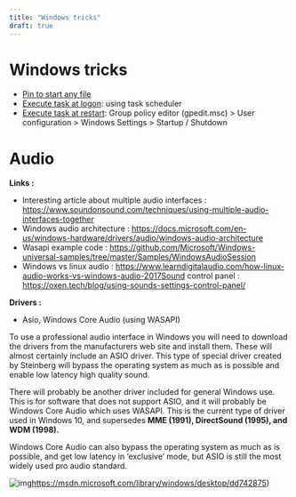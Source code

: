 ```yaml
---
title: "Windows tricks"
draft: true
---
```


# Windows tricks

- [Pin to start any file](https://answers.microsoft.com/en-us/windows/forum/all/pin-to-start-any-file-windows-10-pro/acb769bc-e5d9-4be9-8a76-0aff7cdab6c8)
- [Execute task at logon](https://www.tenforums.com/tutorials/173596-how-create-task-run-app-script-logon-windows-10-a.html): using task scheduler
- [Execute task at restart](https://superuser.com/questions/773651/run-a-script-just-before-shutdown-or-reboot-on-windows-home-edition): Group policy editor (gpedit.msc) > User configuration > Windows Settings > Startup / Shutdown



# Audio

**Links :**

- Interesting article about multiple audio interfaces : https://www.soundonsound.com/techniques/using-multiple-audio-interfaces-together
- Windows audio architecture : https://docs.microsoft.com/en-us/windows-hardware/drivers/audio/windows-audio-architecture
- Wasapi example code : https://github.com/Microsoft/Windows-universal-samples/tree/master/Samples/WindowsAudioSession
- Windows vs linux audio : https://www.learndigitalaudio.com/how-linux-audio-works-vs-windows-audio-2017Sound control panel : https://oxen.tech/blog/using-sounds-settings-control-panel/

**Drivers :**

- Asio, Windows Core Audio (using WASAPI)

To use a professional audio interface in Windows you will need to download the drivers from the manufacturers web site and install them. These will almost certainly include an ASIO driver. This type of special driver created by Steinberg will bypass the operating system as much as is possible and enable low latency high quality sound. 

There will probably be another driver included for general Windows use. This is for software that does not support ASIO, and it will probably be Windows Core Audio which uses WASAPI. This is the current type of driver used in Windows 10, and supersedes **MME (1991), DirectSound (1995), and WDM (1998).**

Windows Core Audio can also bypass the operating system as much as is possible, and get low latency in ‘exclusive’ mode, but ASIO is still the most widely used pro audio standard.

![img](https://lh4.googleusercontent.com/pkTV0y4Rs0pWWgSc-BtHAX3SMVfre1DtmwMpD6UIoa8mKqeGDO4XMnVvIpN2NJ_3WHZafLw5amwovg07Vz3H6Qtt3L_DSY7mH6T_vR-GZ_GL5Q0kV3bnv8TJl9CQCQBVEfXZAt7d=s0)https://msdn.microsoft.com/library/windows/desktop/dd742875)
